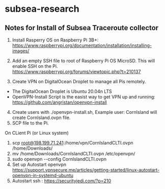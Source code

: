# subsea-research
## Notes for Install of Subsea Traceroute collector

1. Install Rasperry OS on Raspberry Pi 3B+: https://www.raspberrypi.org/documentation/installation/installing-images/

2. Add an empty SSH file to root of Raspberry Pi OS MicroSD. This will enable SSH on the Pi.
https://www.raspberrypi.org/forums/viewtopic.php?t=210137

3. Create VPN on DigitalOcean Droplet to manage all Pis remotely.
- The DigitalOcean Droplet is Ubuntu 20.04n LTS
- OpenVPN-Install Script is the easist way to get VPN up and running:  https://github.com/angristan/openvpn-install

4. Create users with ./openvpn-install.sh, Example user: CornIsland will create CornIsland.ovpn file. 
5. SCP file to the Pi. 

On CLient Pi (or Linux system)

1. scp root@198.199.71.241:/home/vpn/CornIslandCLTI.ovpn /home/Downloads/
2. mv /home/Downloads/CornIslandCLTI.ovpn /etc/openvpn/
3. sudo openvpn --config CornIslandCLTI.ovpn
4. Set up Autostart openvpn https://support.vpnsecure.me/articles/getting-started/linux-autostart-openvpn-in-systemd-ubuntu
5. Autostart ssh : https://securityjedi.com/?p=210
